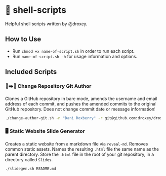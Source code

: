 # 🐚 shell-scripts

Helpful shell scripts written by @droxey.

## How to Use

* Run `chmod +x name-of-script.sh` in order to run each script.
* Run `name-of-script.sh -h` for usage information and options.

## Included Scripts

### 👤➡️👤 Change Repository Git Author 

Clones a GitHub repository in bare mode, amends the username and email address of each commit, and pushes the amended commits to the original GitHub repository. Does not change commit date or message information!

```bash
./change-author-git.sh -n "Dani Roxberry" -r git@github.com:droxey/droxey.github.io.git -o "dani@bitoriented.com" -n "droxey@gmail.com"
```

### 🖥  Static Website Slide Generator

Creates a static website from a markdown file via `reveal-md`. Removes common static assets. Names the resulting `.html` file the same name as the parent directory. Store the `.html` file in the root of your git repository, in a directory called `Slides`. 

```bash
./slidegen.sh README.md
```
